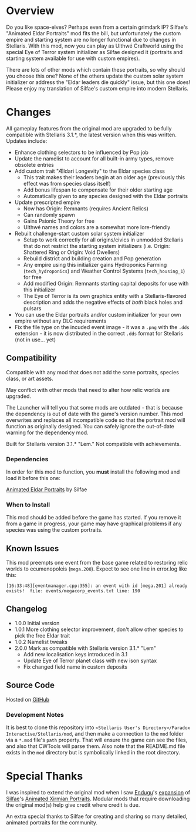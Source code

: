 # Overview

Do you like space-elves? Perhaps even from a certain grimdark IP? Silfae's "Animated Eldar Portraits" mod fits the bill, but unfortunately the custom empire and starting system are no longer functional due to changes in Stellaris.  With this mod, now you can play as Ulthwé Craftworld using the special Eye of Terror system initializer as Silfae designed it (portraits and starting system available for use with custom empires).

There are lots of other mods which contain these portraits, so why should you choose this one?  None of the others update the custom solar system initializer or address the "Eldar leaders die quickly" issue, but this one does!  Please enjoy my translation of Silfae's custom empire into modern Stellaris.

# Changes

All gameplay features from the original mod are upgraded to be fully compatible with Stellaris 3.1.*, the latest version when this was written.  Updates include:

* Enhance clothing selectors to be influenced by Pop job
* Update the namelist to account for all built-in army types, remove obsolete entries
* Add custom trait "Ældari Longevity" to the Eldar species class
    * This trait makes their leaders begin at an older age (previously this effect was from species class itself)
    * Add bonus lifespan to compensate for their older starting age
    * Automatically given to any species designed with the Eldar portraits
* Update prescripted empire
    * Now has Origin: Remnants (requires Ancient Relics)
    * Can randomly spawn
    * Gains Psionic Theory for free
    * Ulthwé names and colors are a somewhat more lore-friendly
* Rebuilt challenge-start custom solar system initializer
    * Setup to work correctly for all origins/civics in unmodded Stellaris that do not restrict the starting system initializers (i.e. Origin: Shattered Ring or Origin: Void Dwellers)
    * Rebuild district and building creation and Pop generation
    * Any empire using this initializer gains Hydroponics Farming (`tech_hydroponics`) and Weather Control Systems (`tech_housing_1`) for free
    * Add modified Origin: Remnants starting capital deposits for use with this initializer
    * The Eye of Terror is its own graphics entity with a Stellaris-flavored description and adds the negative effects of _both_ black holes and pulsars
* You can use the Eldar portraits and/or custom initializer for your own empire without any DLC requirements
* Fix the file type on the incuded event image - it was a `.png` with the `.dds` extension - it is now distributed in the correct `.dds` format for Stellaris (not in use... yet)

## Compatibility

Compatible with any mod that does not add the same portraits, species class, or art assets.

May conflict with other mods that need to alter how relic worlds are upgraded.

The Launcher will tell you that some mods are outdated - that is because the dependency is out of date with the game's version number.  This mod overwrites and replaces all incompatible code so that the portrait mod will function as originally designed.  You can safely ignore the out-of-date warning for the dependency mod.

Built for Stellaris version 3.1.* "Lem."  Not compatible with achievements.

### Dependencies

In order for this mod to function, you **must** install the following mod and load it before this one:

[Animated Eldar Portraits](https://steamcommunity.com/sharedfiles/filedetails/?id=707415339) by Silfae

### When to Install

This mod should be added before the game has started.  If you remove it from a game in progress, your game may have graphical problems if any species was using the custom portraits.

## Known Issues

This mod preempts one event from the base game related to restoring relic worlds to ecumenopoleis (`mega.200`).  Expect to see one line in error.log like this:

```
[16:33:48][eventmanager.cpp:355]: an event with id [mega.201] already exists!  file: events/megacorp_events.txt line: 190
```

## Changelog

* 1.0.0 Initial version
* 1.0.1 More clothing selector improvement, don't allow other species to pick the free Eldar trait
* 1.0.2 Namelist tweaks
* 2.0.0 Mark as compatible with Stellaris version 3.1.* "Lem"
    * Add new localisation keys introduced in 3.1
    * Update Eye of Terror planet class with new ison syntax
    * Fix changed field name in custom deposits

## Source Code

Hosted on [GitHub](https://github.com/corsairmarks/eldar_portraits_revisited)

### Development Notes

It is best to clone this repository into `<Stellaris User's Directory>/Paradox Interactive/Stellaris/mod`, and then make a connection to the `mod` folder via a `*.mod` file's `path` property.  That will ensure the game can see the files, and also that CWTools will parse them.  Also note that the README.md file exists in the `mod` directory but is symbolically linked in the root directory.

# Special Thanks

I was inspired to extend the original mod when I saw [Endugu](https://steamcommunity.com/profiles/76561198037630876/myworkshopfiles/)'s [expansion](https://steamcommunity.com/sharedfiles/filedetails/?id=1584824947) of [Silfae](https://steamcommunity.com/profiles/76561198021525667/myworkshopfiles/)'s [Animated Xirmian Portraits](https://steamcommunity.com/workshop/filedetails/?id=881118424).  Modular mods that require downloading the original mod(s) help give credit where credit is due.

An extra special thanks to Silfae for creating and sharing so many detailed, animated portraits for the community.